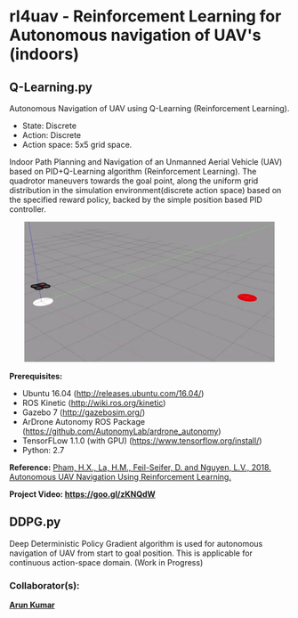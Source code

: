 # rl4uav - Reinforcement Learning for Autonomous navigation of UAV's (indoors) 
## **Q-Learning.py**
Autonomous Navigation of UAV using Q-Learning (Reinforcement Learning). 
- State: Discrete
- Action: Discrete
- Action space: 5x5 grid space.

Indoor Path Planning and Navigation of an Unmanned Aerial Vehicle (UAV) based on PID+Q-Learning algorithm (Reinforcement Learning). The quadrotor maneuvers towards the goal point, along the uniform grid distribution in the simulation environment(discrete action space) based on the specified reward policy, backed by the simple position based PID controller.
<p align= "center">
<img src="drone_qlearning.gif/">
</p>

**Prerequisites:** 
- Ubuntu 16.04 (http://releases.ubuntu.com/16.04/)
- ROS Kinetic (http://wiki.ros.org/kinetic)
- Gazebo 7 (http://gazebosim.org/)
- ArDrone Autonomy ROS Package (https://github.com/AutonomyLab/ardrone_autonomy)
- TensorFLow 1.1.0 (with GPU) (https://www.tensorflow.org/install/)
- Python: 2.7

**Reference:**  <a href="https://arxiv.org/abs/1801.05086">Pham, H.X., La, H.M., Feil-Seifer, D. and Nguyen, L.V., 2018. Autonomous UAV Navigation Using Reinforcement Learning.</a>

**Project Video: https://goo.gl/zKNQdW**

## DDPG.py 
Deep Deterministic Policy Gradient algorithm is used for autonomous navigation of UAV from start to goal position. This is applicable for continuous action-space domain. (Work in Progress)

### Collaborator(s):
**<a href="https://github.com/ioarun">Arun Kumar</a>** 
